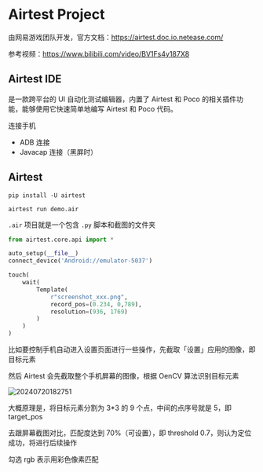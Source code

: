 # Airtest Project

由网易游戏团队开发，官方文档：<https://airtest.doc.io.netease.com/>

参考视频：<https://www.bilibili.com/video/BV1Fs4y187X8>

## Airtest IDE

是一款跨平台的 UI 自动化测试编辑器，内置了 Airtest 和 Poco 的相关插件功能，能够使用它快速简单地编写 Airtest 和 Poco 代码。

连接手机

- ADB 连接
- Javacap 连接（黑屏时）

## Airtest

```shell
pip install -U airtest

airtest run demo.air
```

`.air` 项目就是一个包含 `.py` 脚本和截图的文件夹

```python
from airtest.core.api import *

auto_setup(__file__)
connect_device('Android://emulator-5037')

touch(
    wait(
        Template(
            r"screenshot_xxx.png",
            record_pos=(0.234, 0,789),
            resolution=(936, 1769)
        )
    )
)
```

比如要控制手机自动进入设置页面进行一些操作，先截取「设置」应用的图像，即目标元素

然后 Airtest 会先截取整个手机屏幕的图像，根据 OenCV 算法识别目标元素

![20240720182751](https://image.zuoright.com/20240720182751.png)

大概原理是，将目标元素分割为 3*3 的 9 个点，中间的点序号就是 5，即 target_pos

去跟屏幕截图对比，匹配度达到 70%（可设置），即 threshold 0.7，则认为定位成功，将进行后续操作

勾选 rgb 表示用彩色像素匹配
